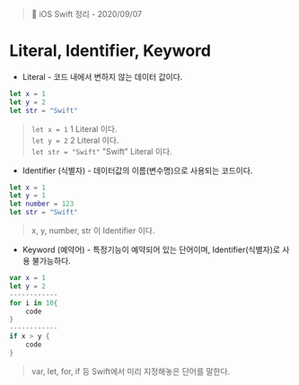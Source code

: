 
  > 📝 iOS Swift 정리 - 2020/09/07

    
  # Literal, Identifier, Keyword


  - Literal  - 코드 내에서 변하지 않는 데이터 값이다.
  ```swift
  let x = 1
  let y = 2 
  let str = "Swift"
  ```
  > `let x = 1`  1 Literal 이다.<br>
  > `let y = 2`  2 Literal 이다. <br>
  > `let str = "Swift"` "Swift" Literal 이다. 

  - Identifier (식별자) - 데이터값의 이름(변수명)으로 사용되는 코드이다.
  ```swift
  let x = 1
  let y = 1 
  let number = 123
  let str = "Swift"
  ``` 
  > x, y, number, str 이 Identifier 이다. 
    
  - Keyword (예약어) - 특정기능이 예약되어 있는 단어이며, Identifier(식별자)로 사용 불가능하다.

  ```swift
  var x = 1
  let y = 2
  ------------
  for i in 10{
      code
  }
  ------------
  if x > y {
      code
  }
  ```
  > var, let, for, if 등 Swift에서 미리 지정해놓은 단어를 말한다.


